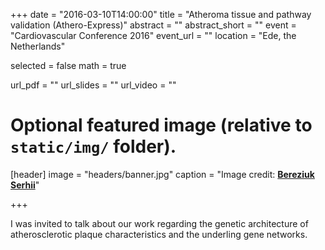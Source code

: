 +++
date = "2016-03-10T14:00:00"
title = "Atheroma tissue and pathway validation (Athero-Express)"
abstract = ""
abstract_short = ""
event = "Cardiovascular Conference 2016"
event_url = ""
location = "Ede, the Netherlands"

selected = false
math = true

url_pdf = ""
url_slides = ""
url_video = ""

# Optional featured image (relative to `static/img/` folder).
[header]
image = "headers/banner.jpg"
caption = "Image credit: [**Bereziuk Serhii**](https://www.shutterstock.com/g/bereziuk%20serhii)"

+++

I was invited to talk about our work regarding the genetic architecture of atherosclerotic plaque characteristics and the underling gene networks.